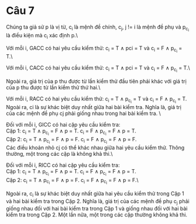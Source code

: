 # Câu 7

Chúng ta giả sử p là vị từ, c<sub>i</sub> là mệnh đề chính, c<sub>j</sub>, j != i là mệnh đề phụ và p<sub>c<sub>i</sub></sub> là điều kiện mà c<sub>i</sub> xác định p.\

Với mỗi i, GACC có hai yêu cầu kiểm thử: c<sub>i</sub> = T ∧ pci = T và c<sub>i</sub> = F ∧ p<sub>c<sub>i</sub></sub> = T.\

Với mỗi i, CACC có hai yêu cầu kiểm thử: c<sub>i</sub> = T ∧ pci = T và c<sub>i</sub> = F ∧ p<sub>c<sub>i</sub></sub> = T.\

Ngoài ra, giá trị của p thu được từ lần kiểm thử đầu tiên phải khác với giá trị của p thu được từ lần kiểm thử thứ hai.\

Với mỗi i, RACC có hai yêu cầu kiểm thử: c<sub>i</sub> = T ∧ p<sub>c<sub>i</sub></sub> = T và c<sub>i</sub> = F ∧ p<sub>c<sub>i</sub></sub> = T.\
Ngoài ra, ci là sự khác biệt duy nhất giữa hai bài kiểm tra. Nghĩa là, giá trị của các mệnh đề phụ cj phải giống nhau trong hai bài kiểm tra. \

Đối với mỗi i, GICC có hai cặp yêu cầu kiểm tra:\
Cặp 1: c<sub>i</sub> = T ∧ p<sub>c<sub>i</sub></sub> = F ∧ p = T. c<sub>i</sub> = F ∧ p<sub>c<sub>i</sub></sub> = F ∧ p = T.\
Cặp 2: c<sub>i</sub> = T ∧ p<sub>c<sub>i</sub></sub> = F ∧ p = F. c<sub>i</sub> = F ∧ p<sub>c<sub>i</sub></sub> = F ∧ p = F.\
Các điều khoản nhỏ cj có thể khác nhau giữa hai yêu cầu kiểm thử. Thông thường, một trong các cặp là không khả thi.\

Đối với mỗi i, RICC có hai cặp yêu cầu kiểm tra:\
Cặp 1: c<sub>i</sub> = T ∧ p<sub>c<sub>i</sub></sub> = F ∧ p = T. c<sub>i</sub> = F ∧ p<sub>c<sub>i</sub></sub> = F ∧ p = T.\
Cặp 2: c<sub>i</sub> = T ∧ p<sub>c<sub>i</sub></sub> = F ∧ p = F. c<sub>i</sub> = F ∧ p<sub>c<sub>i</sub></sub> = F ∧ p = F.\

Ngoài ra, c<sub>i</sub> là sự khác biệt duy nhất giữa hai yêu cầu kiểm thử trong Cặp 1 và hai bài kiểm tra trong Cặp 2.
Nghĩa là, giá trị của các mệnh đề phụ c<sub>j</sub> phải giống nhau đối với hai bài kiểm tra trong Cặp 1 và giống nhau đối với hai bài kiểm tra trong Cặp 2. 
Một lần nữa, một trong các cặp thường không khả thi.